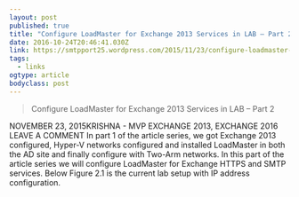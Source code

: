 ```yaml
---
layout: post 
published: true 
title: "Configure LoadMaster for Exchange 2013 Services in LAB – Part 2 | SMTP Port 25" 
date: 2016-10-24T20:46:41.030Z 
link: https://smtpport25.wordpress.com/2015/11/23/configure-loadmaster-for-exchange-2013-services-in-lab-part-2/ 
tags:
  - links
ogtype: article 
bodyclass: post 
---
```


> Configure LoadMaster for Exchange 2013 Services in LAB – Part 2

NOVEMBER 23, 2015KRISHNA - MVP	 EXCHANGE 2013, EXCHANGE 2016	LEAVE A COMMENT
In part 1 of the article series, we got Exchange 2013 configured, Hyper-V networks configured and installed LoadMaster in both the AD site and finally configure with Two-Arm networks. In this part of the article series we will configure LoadMaster for Exchange HTTPS and SMTP services. Below Figure 2.1 is the current lab setup with IP address configuration.

